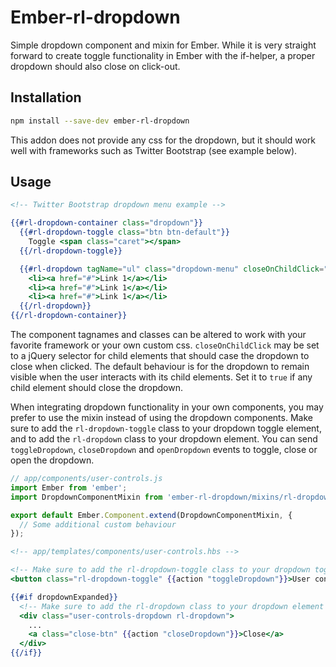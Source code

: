 # Ember-rl-dropdown

Simple dropdown component and mixin for Ember. While it is very straight forward to create toggle functionality in
Ember with the if-helper, a proper dropdown should also close on click-out.

## Installation

```bash
npm install --save-dev ember-rl-dropdown
```

This addon does not provide any css for the dropdown, but it should work well with frameworks such as Twitter Bootstrap
(see example below).

## Usage

```handlebars
<!-- Twitter Bootstrap dropdown menu example -->

{{#rl-dropdown-container class="dropdown"}}
  {{#rl-dropdown-toggle class="btn btn-default"}}
    Toggle <span class="caret"></span>
  {{/rl-dropdown-toggle}}

  {{#rl-dropdown tagName="ul" class="dropdown-menu" closeOnChildClick="a:link"}}
    <li><a href="#">Link 1</a></li>
    <li><a href="#">Link 1</a></li>
    <li><a href="#">Link 1</a></li>
  {{/rl-dropdown}}
{{/rl-dropdown-container}}
```

The component tagnames and classes can be altered to work with your favorite framework or your own custom css.
`closeOnChildClick` may be set to a jQuery selector for child elements that should case the dropdown to close when
clicked. The default behaviour is for the dropdown to remain visible when the user interacts with its child elements.
Set it to `true` if any child element should close the dropdown.

When integrating dropdown functionality in your own components, you may prefer to use the mixin instead of using the
dropdown components. Make sure to add the `rl-dropdown-toggle` class to your dropdown toggle element, and to add the
`rl-dropdown` class to your dropdown element. You can send `toggleDropdown`, `closeDropdown` and `openDropdown` events
to toggle, close or open the dropdown.


```javascript
// app/components/user-controls.js
import Ember from 'ember';
import DropdownComponentMixin from 'ember-rl-dropdown/mixins/rl-dropdown-component';

export default Ember.Component.extend(DropdownComponentMixin, {
  // Some additional custom behaviour
});
```

```handlebars
<!-- app/templates/components/user-controls.hbs -->

<!-- Make sure to add the rl-dropdown-toggle class to your dropdown toggle element -->
<button class="rl-dropdown-toggle" {{action "toggleDropdown"}}>User controls</button>

{{#if dropdownExpanded}}
  <!-- Make sure to add the rl-dropdown class to your dropdown element -->
  <div class="user-controls-dropdown rl-dropdown">
    ...
    <a class="close-btn" {{action "closeDropdown"}}>Close</a>
  </div>
{{/if}}
```
